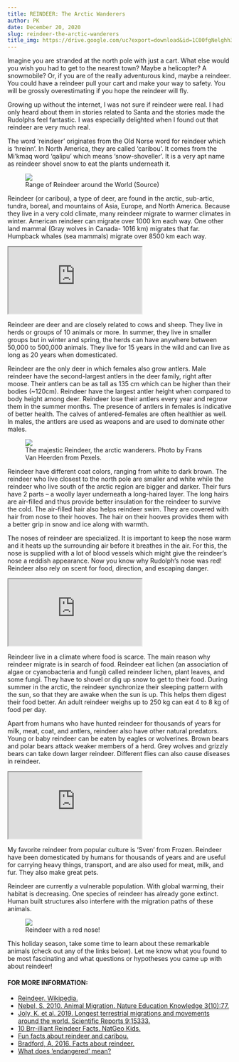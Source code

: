 ```yaml
---
title: REINDEER: The Arctic Wanderers
author: PK
date: December 20, 2020
slug: reindeer-the-arctic-wanderers
title_img: https://drive.google.com/uc?export=download&id=1C00fgNelghh3aG4lWimI6MMM9QDP5ArP
---
```


Imagine you are stranded at the north pole with just a cart. What else would you wish you had to get to the nearest town? Maybe a helicopter? A snowmobile? Or, if you are of the really adventurous kind, maybe a reindeer. You could have a reindeer pull your cart and make your way to safety. You will be grossly overestimating if you hope the reindeer will fly.

Growing up without the internet, I was not sure if reindeer were real. I had only heard about them in stories related to Santa and the stories made the Rudolphs feel fantastic. I was especially delighted when I found out that reindeer are very much real.

The word ‘reindeer’ originates from the Old Norse word for reindeer which is ‘hreinn’. In North America, they are called ‘caribou’. It comes from the Mi’kmaq word ‘qalipu’ which means ‘snow-shoveller’. It is a very apt name as reindeer shovel snow to eat the plants underneath it.


<figure class="image">
  <img src="https://drive.google.com/uc?export=download&id=1taAsOaLhTuIpBAWDKIrB2jkceyOyhd0y">
  <figcaption>Range of Reindeer around the World (Source)</figcaption>
</figure>


Reindeer (or caribou), a type of deer, are found in the arctic, sub-artic, tundra, boreal, and mountains of Asia, Europe, and North America. Because they live in a very cold climate, many reindeer migrate to warmer climates in winter. American reindeer can migrate over 1000 km each way. One other land mammal (Gray wolves in Canada- 1016 km) migrates that far. Humpback whales (sea mammals) migrate over 8500 km each way.

<div className="iframe-video">
    <iframe className="iframe-responsive" src="https://www.youtube.com/embed/P0LaQfncfxM"  ></iframe>
</div>


Reindeer are deer and are closely related to cows and sheep. They live in herds or groups of 10 animals or more. In summer, they live in smaller groups but in winter and spring, the herds can have anywhere between 50,000 to 500,000 animals. They live for 15 years in the wild and can live as long as 20 years when domesticated.

Reindeer are the only deer in which females also grow antlers. Male reindeer have the second-largest antlers in the deer family, right after moose. Their antlers can be as tall as 135 cm which can be higher than their bodies (~120cm). Reindeer have the largest antler height when compared to body height among deer. Reindeer lose their antlers every year and regrow them in the summer months. The presence of antlers in females is indicative of better health. The calves of antlered-females are often healthier as well. In males, the antlers are used as weapons and are used to dominate other males.

<figure class="image">
  <img style="max-width: 300px;" src="https://drive.google.com/uc?export=download&id=1ZPrxaCWdUleBiSzxfi8STtrPsgXh8vEh">
  <figcaption>The majestic Reindeer, the arctic wanderers. Photo by Frans Van Heerden from Pexels.</figcaption>
</figure>

Reindeer have different coat colors, ranging from white to dark brown. The reindeer who live closest to the north pole are smaller and white while the reindeer who live south of the arctic region are bigger and darker. Their furs have 2 parts – a woolly layer underneath a long-haired layer. The long hairs are air-filled and thus provide better insulation for the reindeer to survive the cold. The air-filled hair also helps reindeer swim. They are covered with hair from nose to their hooves. The hair on their hooves provides them with a better grip in snow and ice along with warmth.

The noses of reindeer are specialized. It is important to keep the nose warm and it heats up the surrounding air before it breathes in the air. For this, the nose is supplied with a lot of blood vessels which might give the reindeer’s nose a reddish appearance. Now you know why Rudolph’s nose was red! Reindeer also rely on scent for food, direction, and escaping danger.

<div className="iframe-video">
    <iframe className="iframe-responsive" src="https://www.youtube.com/embed/ApBbiCZEZKo"></iframe>
</div>

Reindeer live in a climate where food is scarce. The main reason why reindeer migrate is in search of food. Reindeer eat lichen (an association of algae or cyanobacteria and fungi) called reindeer lichen, plant leaves, and some fungi. They have to shovel or dig up snow to get to their food. During summer in the arctic, the reindeer synchronize their sleeping pattern with the sun, so that they are awake when the sun is up. This helps them digest their food better. An adult reindeer weighs up to 250 kg can eat 4 to 8 kg of food per day.

Apart from humans who have hunted reindeer for thousands of years for milk, meat, coat, and antlers, reindeer also have other natural predators. Young or baby reindeer can be eaten by eagles or wolverines. Brown bears and polar bears attack weaker members of a herd. Grey wolves and grizzly bears can take down larger reindeer. Different flies can also cause diseases in reindeer.


<div className="iframe-video">
    <iframe className="iframe-responsive" src="https://www.youtube.com/embed/XX6VB-y9_Pk"></iframe>
</div>

My favorite reindeer from popular culture is ‘Sven’ from Frozen. Reindeer have been domesticated by humans for thousands of years and are useful for carrying heavy things, transport, and are also used for meat, milk, and fur. They also make great pets.

Reindeer are currently a vulnerable population. With global warming, their habitat is decreasing. One species of reindeer has already gone extinct. Human built structures also interfere with the migration paths of these animals.


<figure class="image">
  <img style="max-width: 300px;" src="https://drive.google.com/uc?export=download&id=13E5xnusEQIoFVBsd3wMnB7TUVDMnSukO">
  <figcaption>Reindeer with a red nose!</figcaption>
</figure>


This holiday season, take some time to learn about these remarkable animals (check out any of the links below). Let me know what you found to be most fascinating and what questions or hypotheses you came up with about reindeer!

#### FOR MORE INFORMATION:

<div class="references">
<div></div>

- [Reindeer. Wikipedia.](https://en.wikipedia.org/wiki/Reindeer)
- [Nebel, S. 2010. Animal Migration. Nature Education Knowledge 3(10):77.](https://www.nature.com/scitable/knowledge/library/animal-migration-13259533/)
- [Joly, K. et al. 2019. Longest terrestrial migrations and movements around the world. Scientific Reports 9:15333.](https://www.nature.com/articles/s41598-019-51884-5)
- [10 Brr-illiant Reindeer Facts. NatGeo Kids.](https://www.natgeokids.com/uk/discover/animals/general-animals/reindeer-facts/)
- [Fun facts about reindeer and caribou.](https://www.fda.gov/animal-veterinary/animal-health-literacy/fun-facts-about-reindeer-and-caribou)
- [Bradford, A. 2016. Facts about reindeer.](https://www.livescience.com/56310-reindeer-facts.html)
- [What does ‘endangered’ mean?](https://www.worldwildlife.org/pages/what-does-endangered-species-mean)

</div>